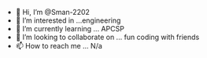 - 👋 Hi, I’m @Sman-2202
- 👀 I’m interested in ...engineering
- 🌱 I’m currently learning ... APCSP
- 💞️ I’m looking to collaborate on ... fun coding with friends
- 📫 How to reach me ... N/a

<!---
Sman-2202/Sman-2202 is a ✨ special ✨ repository because its `README.md` (this file) appears on your GitHub profile.
You can click the Preview link to take a look at your changes.
--->

